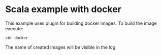 Scala example with docker
==========================
This example uses plugin for building docker images. To build the image execute:  
```
sbt docker
```
The name of created images will be visible in the log.
